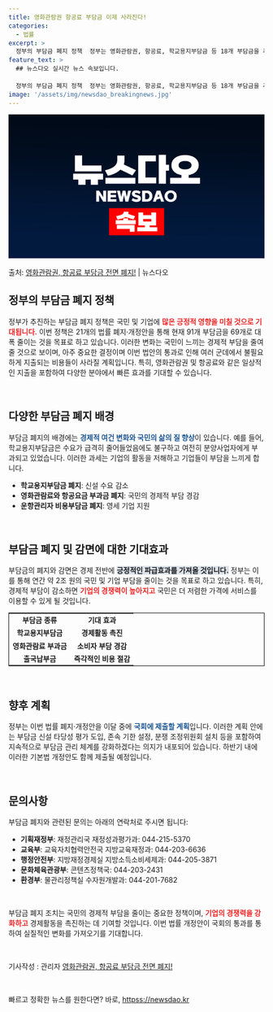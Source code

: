 ```yaml
---
title: 영화관람권 항공료 부담금 이제 사라진다!
categories:
  - 법률
excerpt: >
  정부의 부담금 폐지 정책  정부는 영화관람권, 항공료, 학교용지부담금 등 18개 부담금을 추가로 폐지하는 2…
feature_text: >
  ## 뉴스다오 실시간 뉴스 속보입니다.

  정부의 부담금 폐지 정책  정부는 영화관람권, 항공료, 학교용지부담금 등 18개 부담금을 추가로 폐지하는 2…
image: '/assets/img/newsdao_breakingnews.jpg'
---
```


![뉴스다오 속보](/assets/img/newsdao_breakingnews.jpg)

<p>출처: <a href="httpss://newsdao.kr/5003" rel="dofollow">영화관람권, 항공료 부담금 전면 폐지!</a> | 뉴스다오</p>

<h2 data-ke-size="size26">정부의 부담금 폐지 정책</h2>

<p data-ke-size="size16">정부가 추진하는 부담금 폐지 정책은 국민 및 기업에 <b><span style="color: #ee2323;">많은 긍정적 영향을 미칠 것으로 기대됩니다.</span></b> 이번 정책은 21개의 법률 폐지·개정안을 통해 현재 91개 부담금을 69개로 대폭 줄이는 것을 목표로 하고 있습니다. 이러한 변화는 국민이 느끼는 경제적 부담을 줄여줄 것으로 보이며, 아주 중요한 결정이며 이번 법안의 통과로 인해 여러 군데에서 불필요하게 지출되는 비용들이 사라질 계획입니다. 특히, 영화관람권 및 항공료와 같은 일상적인 지출을 포함하여 다양한 분야에서 빠른 효과를 기대할 수 있습니다.</p>

<p data-ke-size="size16">&nbsp;</p>

<h2 data-ke-size="size26">다양한 부담금 폐지 배경</h2>

<p data-ke-size="size16">부담금 폐지의 배경에는 <b><span style="color: #1a5490;">경제적 여건 변화와 국민의 삶의 질 향상</span></b>이 있습니다. 예를 들어, 학교용지부담금은 수요가 급격히 줄어들었음에도 불구하고 여전히 분양사업자에게 부과되고 있었습니다. 이러한 과세는 기업의 활동을 저해하고 기업들이 부담을 느끼게 합니다.</p>

<ul>
<li><b>학교용지부담금 폐지</b>: 신설 수요 감소</li>
<li><b>영화관람료와 항공요금 부과금 폐지</b>: 국민의 경제적 부담 경감</li>
<li><b>운항관리자 비용부담금 폐지</b>: 영세 기업 지원</li>
</ul>

<p data-ke-size="size16">&nbsp;</p>

<h2 data-ke-size="size26">부담금 폐지 및 감면에 대한 기대효과</h2>

<p data-ke-size="size16">부담금의 폐지와 감면은 경제 전반에 <b><span style="background-color: #21538527;">긍정적인 파급효과를 가져올 것입니다.</span></b> 정부는 이를 통해 연간 약 2조 원의 국민 및 기업 부담을 줄이는 것을 목표로 하고 있습니다. 특히, 경제적 부담이 감소하면 <b><span style="color: #ee2323;">기업의 경쟁력이 높아지고</span></b> 국민은 더 저렴한 가격에 서비스를 이용할 수 있게 될 것입니다.</p>

<table style="border-collapse: collapse; width: 100%; border: 1px solid black;">
<tr>
<td style="text-align: center; height: 17px;"><b>부담금 종류</b></td>
<td style="text-align: center; height: 17px;"><b>기대 효과</b></td>
</tr>
<tr>
<td style="text-align: center; height: 17px;"><b>학교용지부담금</b></td>
<td style="text-align: center; height: 17px;"><b>경제활동 촉진</b></td>
</tr>
<tr>
<td style="text-align: center; height: 17px;"><b>영화관람료 부과금</b></td>
<td style="text-align: center; height: 17px;"><b>소비자 부담 경감</b></td>
</tr>
<tr>
<td style="text-align: center; height: 17px;"><b>출국납부금</b></td>
<td style="text-align: center; height: 17px;"><b>즉각적인 비용 절감</b></td>
</tr>
</table>

<p data-ke-size="size16">&nbsp;</p>

<h2 data-ke-size="size26">향후 계획</h2>

<p data-ke-size="size16">정부는 이번 법률 폐지·개정안을 이달 중에 <b><span style="color: #1a5490;">국회에 제출할 계획</span></b>입니다. 이러한 계획 안에는 부담금 신설 타당성 평가 도입, 존속 기한 설정, 분쟁 조정위원회 설치 등을 포함하여 지속적으로 부담금 관리 체계를 강화하겠다는 의지가 내포되어 있습니다. 하반기 내에 이러한 기본법 개정안도 함께 제출될 예정입니다.</p>

<p data-ke-size="size16">&nbsp;</p>

<h2 data-ke-size="size26">문의사항</h2>

<p data-ke-size="size16">부담금 폐지와 관련된 문의는 아래의 연락처로 주시면 됩니다:</p>
<ul>
<li><b>기획재정부</b>: 재정관리국 재정성과평가과: 044-215-5370</li>
<li><b>교육부</b>: 교육자치협력안전국 지방교육재정과: 044-203-6636</li>
<li><b>행정안전부</b>: 지방재정경제실 지방소득소비세제과: 044-205-3871</li>
<li><b>문화체육관광부</b>: 콘텐츠정책국: 044-203-2431</li>
<li><b>환경부</b>: 물관리정책실 수자원개발과: 044-201-7682</li>
</ul>

<p data-ke-size="size16">&nbsp;</p>

<p data-ke-size="size16">부담금 폐지 조치는 국민의 경제적 부담을 줄이는 중요한 정책이며, <b><span style="color: #ee2323;">기업의 경쟁력을 강화하고</span></b> 경제활동을 촉진하는 데 기여할 것입니다. 이번 법률 개정안이 국회의 통과를 통하여 실질적인 변화를 가져오기를 기대합니다.</p>

<p data-ke-size="size16">&nbsp;</p>

<p data-ke-size="size16">기사작성 : 관리자 <a href="httpss://newsdao.kr/5003">영화관람권, 항공료 부담금 전면 폐지!</a></p>

<p data-ke-size="size16">&nbsp;</p> 

빠르고 정확한 뉴스를 원한다면? 바로, <a href="httpss://newsdao.kr" rel="dofollow">httpss://newsdao.kr</a>


